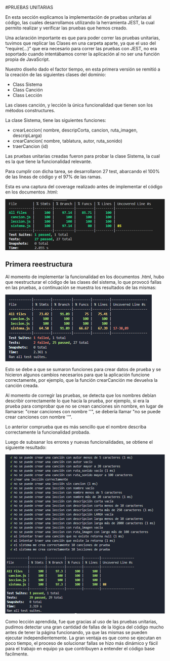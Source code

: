 #PRUEBAS UNITARIAS

En esta sección explicamos la implementación de pruebas unitarias al código, las cuales desarrollamos utilizando la herramienta JEST, la cual permito realizar y verificar las pruebas que hemos creado.

Una aclaración importante es que para poder correr las pruebas unitarias, tuvimos que replicar las Clases en una carpeta aparte, ya que el uso del “require(…)” que era necesario para correr las pruebas con JEST, no era soportado cuando intentábamos correr la aplicación al no ser una función propia de JavaScript.

Nuestro diseño dado el factor tiempo, en esta primera versión se remitió a la creación de las siguientes clases del dominio:

- Class Sistema
- Class Canción
- Class Lección

Las clases canción, y lección la única funcionalidad que tienen son los métodos constructures.

La clase Sistema, tiene las siguientes funciones:

- crearLeccion( nombre, descripCorta, cancion, ruta_imagen, descripLarga)
- crearCancion( nombre, tablatura, autor, ruta_sonido)
- traerCancion (id)

Las pruebas unitarias creadas fueron para probar la clase Sistema, la cual es la que tiene la funcionalidad relevante.

Para cumplir con dicha tarea, se desarrollaron 27 test, abarcando el 100% de las líneas de código y el 97% de las ramas.  

Esta es una captura del coverage realizado antes de implementar el código en los documentos .html:

![Captura de primera etapa de pruebas](assets/pruebas1.png)

## Primera reestructura

Al momento de implementar la funcionalidad en los documentos .html, hubo que reestructurar el código de las clases del sistema, lo que provocó fallas en las pruebas, a continuación se muestra los resultados de las mismas:

![Captura de pruebas luego de la reestructuración](assets/pruebas2.png)

Esto se debe a que se sumaron funciones para crear datos de prueba y se hicieron algunos cambios necesarios para que la aplicación funcione correctamente, por ejemplo, que la función crearCanción me devuelva la canción creada.

Al momento de corregir las pruebas, se detecta que los nombres debían describir correctamente lo que hacía la prueba, por ejemplo, si era la prueba para comprobar que no se crean canciones sin nombre, en lugar de llamarse: "crear canciones con nombre ''", se debería llamar "no se puede crear canciones con nombre ''". 

Lo anterior comprueba que es más sencillo que el nombre describa correctamente la funcionalidad probada.

Luego de subsanar los errores y nuevas funcionalidades, se obtiene el siguiente resultado:

![Captura de pruebas luego de la solucionar la reestructuración](assets/pruebas3.png)

Como lección aprendida, fue que gracias al uso de las pruebas unitarias, pudimos detectar una gran cantidad de fallas de la lógica del código mucho antes de tener la página funcionando, ya que las mismas se pueden ejecutar independientemente. La gran ventaja es que como se ejecutan en poco tiempo, el proceso de solucionar fallas se hizo más dinámico y fácil para el trabajo en equipo ya que contribuyen a entender el código base facilmente. 
